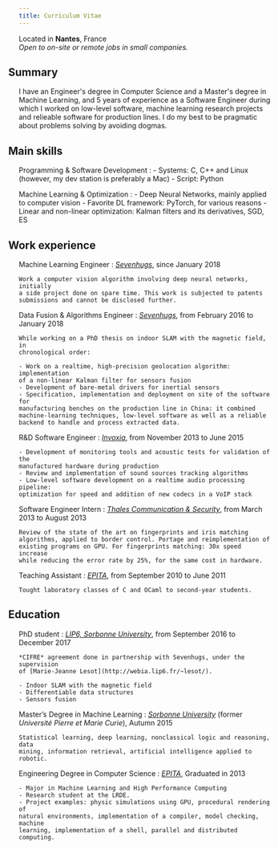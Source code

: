 ```yaml
---
title: Curriculum Vitae
---
```


<style>
    dl { line-height: 1.3em; }
    dt { font-weight: bold; }
    dd p:first-of-type { font-style: italic; }
    dd p em:first-of-type { color: #2ECC40; }
    h2 { margin-left: -1em; }
</style>

Located in **Nantes**, France<br/>
*Open to on-site or remote jobs in small companies.*

## Summary

I have an Engineer's degree in Computer Science and a Master's degree in 
Machine Learning, and 5 years of experience as a Software Engineer during which 
I worked on low-level software, machine learning research projects and 
relieable software for production lines. I do my best to be pragmatic about 
problems solving by avoiding dogmas.

## Main skills

Programming &amp; Software Development
:   - Systems: C, C++ and Linux (however, my dev station is preferably a Mac)
    - Script: Python

Machine Learning &amp; Optimization
:   - Deep Neural Networks, mainly applied to computer vision
    - Favorite DL framework: PyTorch, for various reasons
    - Linear and non-linear optimization: Kalman filters and its derivatives, SGD, ES

## Work experience

Machine Learning Engineer
:   *[Sevenhugs](https://sevenhugs.com)*, since January 2018

    Work a computer vision algorithm involving deep neural networks, initially 
    a side project done on spare time. This work is subjected to patents 
    submissions and cannot be disclosed further.

Data Fusion & Algorithms Engineer
:   *[Sevenhugs](https://sevenhugs.com)*, from February 2016 to January 2018

    While working on a PhD thesis on indoor SLAM with the magnetic field, in 
    chronological order:

    - Work on a realtime, high-precision geolocation algorithm: implementation 
    of a non-linear Kalman filter for sensors fusion
    - Development of bare-metal drivers for inertial sensors
    - Specification, implementation and deployment on site of the software for 
    manufacturing benches on the production line in China: it combined 
    machine-learning techniques, low-level software as well as a reliable 
    backend to handle and process extracted data.

R&D Software Engineer
:   *[Invoxia](https://invoxia.com)*, from November 2013 to June 2015

    - Development of monitoring tools and acoustic tests for validation of the 
    manufactured hardware during production
    - Review and implementation of sound sources tracking algorithms
    - Low-level software development on a realtime audio processing pipeline: 
    optimization for speed and addition of new codecs in a VoIP stack

Software Engineer Intern
:   *[Thales Communication & Security](https://www.thalesgroup.com/en/markets/digital-identity-and-security)*, 
    from March 2013 to August 2013

    Review of the state of the art on fingerprints and iris matching 
    algorithms, applied to border control. Portage and reimplementation of 
    existing programs on GPU. For fingerprints matching: 30x speed increase 
    while reducing the error rate by 25%, for the same cost in hardware.

Teaching Assistant
:   *[EPITA](https://www.epita.fr)*, from September 2010 to June 2011

    Tought laboratory classes of C and OCaml to second-year students.

## Education

PhD student
:   *[LIP6, Sorbonne University](https://www.lip6.fr)*, from September 2016 to December 2017

    *CIFRE* agreement done in partnership with Sevenhugs, under the supervision
    of [Marie-Jeanne Lesot](http://webia.lip6.fr/~lesot/).

    - Indoor SLAM with the magnetic field
    - Differentiable data structures
    - Sensors fusion

Master’s Degree in Machine Learning
:   *[Sorbonne University](https://www.sorbonne-universite.fr/universite/facultes/faculte-des-sciences-et-ingenierie)*
    (former *Université Pierre et Marie Curie*), Autumn 2015

    Statistical learning, deep learning, nonclassical logic and reasoning, data 
    mining, information retrieval, artificial intelligence applied to robotic.

Engineering Degree in Computer Science
:   *[EPITA](https://www.epita.fr)*, Graduated in 2013

    - Major in Machine Learning and High Performance Computing
    - Research student at the LRDE.
    - Project examples: physic simulations using GPU, procedural rendering of 
    natural environments, implementation of a compiler, model checking, machine 
    learning, implementation of a shell, parallel and distributed computing.

